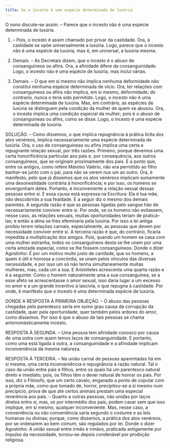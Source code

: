 ```yaml
---
title: Se o incesto é uma espécie determinada de luxúria
---
```


O nono discute–se assim. – Parece que o incesto não é uma espécie determinada de luxúria.  

1. – Pois, o incesto é assim chamado por privar da castidade. Ora, à castidade se opõe universalmente a luxúria. Logo, parece que o incesto não é uma espécie da luxúria, mas é, em universal, a luxúria mesma.  

2. Demais. – As Decretais dizem, que o incesto é o abuso de consanguíneos ou afins. Ora, a afinidade difere da consanguinidade. Logo, o incesto não é uma espécie de luxúria, mas inclui várias.  

3. Demais. – O que em si mesmo não implica nenhuma deformidade não constitui nenhuma espécie determinada de vício. Ora, ter relações com consanguíneos ou afins não implica, em si mesmo, deformidade; do contrario, nunca o teria sido permitido. Logo, o incesto não é uma espécie determinada de luxúria. Mas, em contrário, as espécies de luxúria se distinguem pela condição da mulher de quem se abusou. Ora, o incesto implica uma condição especial da mulher; pois é o abuso de consanguíneas ou afins, como se disse. Logo, o incesto é uma espécie determinada de luxúria.  

SOLUÇÃO. – Como dissemos, o que implica repugnância à prática lícita dos atos venéreos, implica necessariamente uma espécie determinada de luxúria. Ora, o uso de consanguíneas ou afins implica uma certa e repugnante relação sexual, por três razões.  Primeiro, porque devemos uma certa honorificência particular aos pais e, por consequência, aos outros consanguíneos, que se originam proximamente dos pais. E a ponto que, entre os antigos, como refere Máximo Valério, não era permitido ao filho banhar–se junto com o pai, para não se verem nus um ao outro. Ora, é manifesto, pelo que já dissemos que os atos venéreos implicam sumamente uma desonestidade contrária à honorificência; e por isso, os homens se envergonham deles. Portanto, é inconveniente a relação sexual dessas pessoas entre si. E essa causa está expressa na Escritura: Ela é tua mãe, não descobrirás a sua fealdade. E a seguir diz o mesmo dos demais parentes.  A segunda razão é que as pessoas ligadas pelo sangue hão de necessariamente conviver entre si. Por onde, se os homens não evitassem, nesse caso, as relações sexuais, muitas oportunidades teriam de praticá–las; e então a alma se lhes efeminaria pela luxúria. Por isso a lei antiga proibiu terem relações carnais, especialmente, as pessoas que devem por necessidade conviver entre si.  A terceira razão é que, do contrário, ficaria impedida a multiplicação dos amigos. Pois, quando um homem se casa com uma mulher estranha, todos os consanguíneos desta se lhe unem por uma certa amizade especial, como se lhe fossem consanguíneos. Donde o dizer Agostinho: É por um motivo muito justo de caridade, que os homens, a quem é útil e honrosa a concórdia, se unam pelos vínculos das diversas necessidade, e por isso um só não tenha simultaneamente muitas mulheres, mas, cada um a sua.  E Aristóteles acrescenta uma quarta razão e é a seguinte. Como o homem naturalmente ama a sua consanguínea, se a esse afeto se acrescentasse o amor sexual, isso daria lugar a um excesso no amor e a um grande incentivo à lascívia, o que repugna à castidade.  Por onde, é manifesto que o incesto é uma determinada espécie de luxúria.  

DONDE A RESPOSTA À PRIMEIRA OBJEÇÃO. – O abuso das pessoas chegadas pelo parentesco seria em sumo grau causa da corrupção da castidade, quer pela oportunidade, quer também pelos ardores do amor, como dissemos. Por isso é que o abuso de tais pessoas se chama antonomásticamente incesto.  

RESPOSTA À SEGUNDA. – Uma pessoa tem afinidade conosco por causa de uma outra com quem temos laços de consanguinidade. E portanto, como uma está ligada à outra, a consanguinidade e a afinidade implicam inconveniência da mesma natureza.  

RESPOSTA À TERCEIRA. – Na união carnal de pessoas aparentadas há em si mesma, uma certa inconveniência e repugnância à razão natural. Tal o caso da união entre pais e filhos, entre os quais há um parentesco natural direto e imediato; pois, os filhos têm o dever natural de honrar os pais. Por isso, diz o Filósofo, que um certo cavalo, enganado a ponto de copular com a própria mãe, como que tomado de, horror, precipitou–se a si mesmo num precipício, prova de que até certos animais prestam uma especial reverência aos pais. – Quanto a outras pessoas, não unidas por laços diretos entre si, mas, só por intermédio dos pais, podem casar sem que isso implique, em si mesmo, qualquer inconveniente. Mas, nesse caso, a conveniência ou não conveniência varia segundo o costume e as leis humanas ou divinas; porque, como dissemos, a prática dos atos venéreos, por se ordenarem ao bem comum, são regulados por lei. Donde o dizer Agostinho: A união sexual entre irmãs e irmãos, praticada antigamente por impulso da necessidade, tornou–se depois condenável por proibição religiosa.